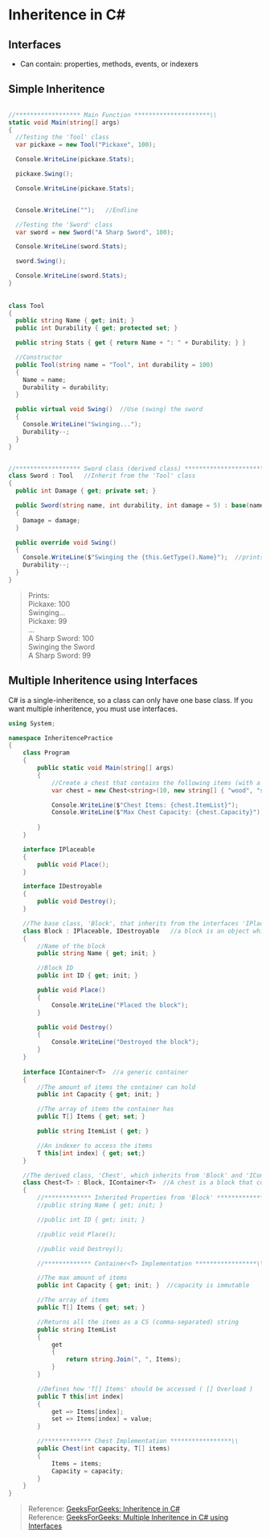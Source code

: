 # Inheritence in C#

## Interfaces
- Can contain: properties, methods, events, or indexers 

## Simple Inheritence
```C#

//****************** Main Function *********************\\
static void Main(string[] args)
{
  //Testing the 'Tool' class
  var pickaxe = new Tool("Pickaxe", 100);

  Console.WriteLine(pickaxe.Stats);

  pickaxe.Swing();

  Console.WriteLine(pickaxe.Stats);


  Console.WriteLine("");   //Endline

  //Testing the 'Sword' class
  var sword = new Sword("A Sharp Sword", 100);

  Console.WriteLine(sword.Stats);

  sword.Swing();

  Console.WriteLine(sword.Stats);
}
    
    
class Tool
{
  public string Name { get; init; }
  public int Durability { get; protected set; }

  public string Stats { get { return Name + ": " + Durability; } }

  //Constructor
  public Tool(string name = "Tool", int durability = 100)
  {
    Name = name;
    Durability = durability;
  }

  public virtual void Swing()  //Use (swing) the sword
  {
    Console.WriteLine("Swinging...");
    Durability--;
  }
}


//****************** Sword class (derived class) *********************\\
class Sword : Tool   //Inherit from the 'Tool' class
{
  public int Damage { get; private set; }

  public Sword(string name, int durability, int damage = 5) : base(name, durability)    //calls the base constructor
  {
    Damage = damage;
  }

  public override void Swing()
  {
    Console.WriteLine($"Swinging the {this.GetType().Name}");  //prints 'Swinging the sword'
    Durability--;
  }
}
```
> Prints: <br />
> Pickaxe: 100 <br />
> Swinging...  <br />
> Pickaxe: 99  <br />
> ... <br />
> A Sharp Sword: 100 <br />
> Swinging the Sword <br />
> A Sharp Sword: 99  <br />

## Multiple Inheritence using Interfaces
C# is a single-inheritence, so a class can only have one base class. If you want multiple inheritence, you must use interfaces. 
```C#
using System;

namespace InheritencePractice
{
    class Program
    {
        public static void Main(string[] args)
        {
            //Create a chest that contains the following items (with a max of 10 items)
            var chest = new Chest<string>(10, new string[] { "wood", "stone", "brimstone", "nails" });

            Console.WriteLine($"Chest Items: {chest.ItemList}");
            Console.WriteLine($"Max Chest Capacity: {chest.Capacity}");
            
        }
    }

    interface IPlaceable
    {
        public void Place();
    }

    interface IDestroyable
    {
        public void Destroy();
    }

    //The base class, 'Block', that inherits from the interfaces 'IPlaceable' and 'IDestroyable'
    class Block : IPlaceable, IDestroyable   //a block is an object which can be created and destroyed
    { 
        //Name of the block
        public string Name { get; init; }

        //Block ID
        public int ID { get; init; }

        public void Place()
        {
            Console.WriteLine("Placed the block");
        }

        public void Destroy()
        {
            Console.WriteLine("Destroyed the block");
        }
    }
    
    interface IContainer<T>  //a generic container
    {
        //The amount of items the container can hold
        public int Capacity { get; init; }

        //The array of items the container has
        public T[] Items { get; set; }

        public string ItemList { get; }

        //An indexer to access the items 
        T this[int index] { get; set;}
    }

    //The derived class, 'Chest', which inherits from 'Block' and 'IContainer' 
    class Chest<T> : Block, IContainer<T>  //A chest is a block that contains items.
    {
        //************* Inherited Properties from 'Block' ****************\\
        //public string Name { get; init; }

        //public int ID { get; init; }

        //public void Place();  

        //public void Destroy(); 

        //************* Container<T> Implementation *****************\\

        //The max amount of items
        public int Capacity { get; init; }  //capacity is immutable

        //The array of items
        public T[] Items { get; set; }

        //Returns all the items as a CS (comma-separated) string
        public string ItemList
        {
            get
            {
                return string.Join(", ", Items);
            }
        }

        //Defines how 'T[] Items' should be accessed ( [] Overload )
        public T this[int index]
        {
            get => Items[index];
            set => Items[index] = value;
        }

        //************* Chest Implementation *****************\\
        public Chest(int capacity, T[] items)
        {
            Items = items;
            Capacity = capacity;
        }
    }
}
```
> Reference: [GeeksForGeeks: Inheritence in C#](https://www.geeksforgeeks.org/c-sharp-interface/) <br />
> Reference: [GeeksForGeeks: Multiple Inheritence in C# using Interfaces](https://www.geeksforgeeks.org/c-sharp-multiple-inheritance-using-interfaces/) <br />
